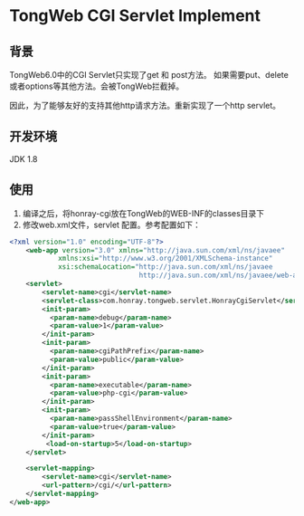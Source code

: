 # TongWeb CGI Servlet Implement

## 背景
TongWeb6.0中的CGI Servlet只实现了get 和 post方法。 如果需要put、delete或者options等其他方法。会被TongWeb拦截掉。

因此，为了能够友好的支持其他http请求方法。重新实现了一个http servlet。

## 开发环境

JDK 1.8

## 使用

1. 编译之后，将honray-cgi放在TongWeb的WEB-INF的classes目录下
2. 修改web.xml文件，servlet 配置。参考配置如下：
```xml
<?xml version="1.0" encoding="UTF-8"?>
    <web-app version="3.0" xmlns="http://java.sun.com/xml/ns/javaee"
            xmlns:xsi="http://www.w3.org/2001/XMLSchema-instance"
            xsi:schemaLocation="http://java.sun.com/xml/ns/javaee
                                http://java.sun.com/xml/ns/javaee/web-app_3_0.xsd">
    <servlet>
        <servlet-name>cgi</servlet-name>
        <servlet-class>com.honray.tongweb.servlet.HonrayCgiServlet</servlet-class>
        <init-param>
          <param-name>debug</param-name>
          <param-value>1</param-value>
        </init-param>
        <init-param>
          <param-name>cgiPathPrefix</param-name>
          <param-value>public</param-value>
        </init-param>
        <init-param>
          <param-name>executable</param-name>
          <param-value>php-cgi</param-value>
        </init-param>
        <init-param>
          <param-name>passShellEnvironment</param-name>
          <param-value>true</param-value>
        </init-param>
         <load-on-startup>5</load-on-startup>
    </servlet>

    <servlet-mapping>
        <servlet-name>cgi</servlet-name>
        <url-pattern>/cgi/</url-pattern>
    </servlet-mapping>
</web-app>
```


